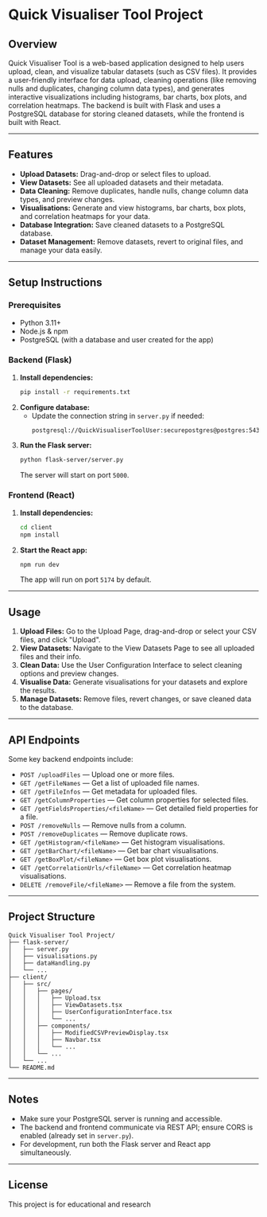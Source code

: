 # Quick Visualiser Tool Project

## Overview

Quick Visualiser Tool is a web-based application designed to help users upload, clean, and visualize tabular datasets (such as CSV files). It provides a user-friendly interface for data upload, cleaning operations (like removing nulls and duplicates, changing column data types), and generates interactive visualizations including histograms, bar charts, box plots, and correlation heatmaps. The backend is built with Flask and uses a PostgreSQL database for storing cleaned datasets, while the frontend is built with React.

---

## Features

- **Upload Datasets:** Drag-and-drop or select files to upload.
- **View Datasets:** See all uploaded datasets and their metadata.
- **Data Cleaning:** Remove duplicates, handle nulls, change column data types, and preview changes.
- **Visualisations:** Generate and view histograms, bar charts, box plots, and correlation heatmaps for your data.
- **Database Integration:** Save cleaned datasets to a PostgreSQL database.
- **Dataset Management:** Remove datasets, revert to original files, and manage your data easily.

---

## Setup Instructions

### Prerequisites

- Python 3.11+
- Node.js & npm
- PostgreSQL (with a database and user created for the app)

### Backend (Flask)

1. **Install dependencies:**
   ```bash
   pip install -r requirements.txt
   ```
2. **Configure database:**
   - Update the connection string in `server.py` if needed:
     ```
     postgresql://QuickVisualiserToolUser:securepostgres@postgres:5432/QuickVisualiserToolDatabase
     ```
3. **Run the Flask server:**
   ```bash
   python flask-server/server.py
   ```
   The server will start on port `5000`.

### Frontend (React)

1. **Install dependencies:**
   ```bash
   cd client
   npm install
   ```
2. **Start the React app:**
   ```bash
   npm run dev
   ```
   The app will run on port `5174` by default.

---

## Usage

1. **Upload Files:** Go to the Upload Page, drag-and-drop or select your CSV files, and click "Upload".
2. **View Datasets:** Navigate to the View Datasets Page to see all uploaded files and their info.
3. **Clean Data:** Use the User Configuration Interface to select cleaning options and preview changes.
4. **Visualise Data:** Generate visualisations for your datasets and explore the results.
5. **Manage Datasets:** Remove files, revert changes, or save cleaned data to the database.

---

## API Endpoints

Some key backend endpoints include:

- `POST /uploadFiles` — Upload one or more files.
- `GET /getFileNames` — Get a list of uploaded file names.
- `GET /getFileInfos` — Get metadata for uploaded files.
- `GET /getColumnProperties` — Get column properties for selected files.
- `GET /getFieldsProperties/<fileName>` — Get detailed field properties for a file.
- `POST /removeNulls` — Remove nulls from a column.
- `POST /removeDuplicates` — Remove duplicate rows.
- `GET /getHistogram/<fileName>` — Get histogram visualisations.
- `GET /getBarChart/<fileName>` — Get bar chart visualisations.
- `GET /getBoxPlot/<fileName>` — Get box plot visualisations.
- `GET /getCorrelationUrls/<fileName>` — Get correlation heatmap visualisations.
- `DELETE /removeFile/<fileName>` — Remove a file from the system.

---

## Project Structure

```
Quick Visualiser Tool Project/
├── flask-server/
│   ├── server.py
│   ├── visualisations.py
│   ├── dataHandling.py
│   └── ...
├── client/
│   ├── src/
│   │   ├── pages/
│   │   │   ├── Upload.tsx
│   │   │   ├── ViewDatasets.tsx
│   │   │   ├── UserConfigurationInterface.tsx
│   │   │   └── ...
│   │   ├── components/
│   │   │   ├── ModifiedCSVPreviewDisplay.tsx
│   │   │   ├── Navbar.tsx
│   │   │   └── ...
│   │   └── ...
│   └── ...
└── README.md
```

---

## Notes

- Make sure your PostgreSQL server is running and accessible.
- The backend and frontend communicate via REST API; ensure CORS is enabled (already set in `server.py`).
- For development, run both the Flask server and React app simultaneously.

---

## License

This project is for educational and research
